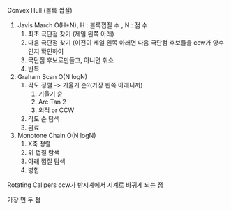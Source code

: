 Convex Hull (볼록 껍질)
1. Javis March O(H*N), H : 볼록껍질 수 , N : 점 수
    1. 최초 극단점 찾기 (제일 왼쪽 아래)
    2. 다음 극단점 찾기 (이전이 제일 왼쪽 아래면 다음 극단점 후보들을 ccw가 양수인지 확인하여
    3. 극단점 후보로만들고, 아니면 취소
    3. 반복
2. Graham Scan O(N logN)
    1. 각도 정렬 -> 기울기 순?(가장 왼쪽 아래니까)
        1. 기울기 순
        2. Arc Tan 2
        3. 외적 or CCW
    2. 각도 순 탐색
    3. 완료
3. Monotone Chain O(N logN)
    1. X축 정렬
    2. 위 껍질 탐색
    3. 아래 껍질 탐색
    4. 병합

Rotating Calipers
ccw가 반시계에서 시계로 바뀌게 되는 점

가장 먼 두 점